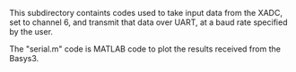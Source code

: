 This subdirectory containts codes used to take input data from the XADC, set to channel 6, and transmit that data over UART, at a baud rate specified by the user.

The "serial.m" code is MATLAB code to plot the results received from the Basys3.

